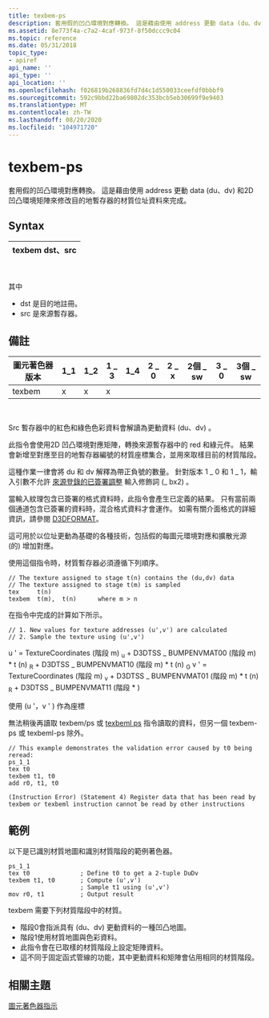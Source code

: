 ```yaml
---
title: texbem-ps
description: 套用假的凹凸環境對應轉換。 這是藉由使用 address 更動 data (du、dv) 和2D 凹凸環境矩陣來修改目的地暫存器的材質位址資料來完成。
ms.assetid: 8e773f4a-c7a2-4caf-973f-8f50dccc9c04
ms.topic: reference
ms.date: 05/31/2018
topic_type:
- apiref
api_name: ''
api_type: ''
api_location: ''
ms.openlocfilehash: f026819b268836fd7d4c1d550033ceefdf0bbbf9
ms.sourcegitcommit: 592c9bbd22ba69802dc353bcb5eb30699f9e9403
ms.translationtype: MT
ms.contentlocale: zh-TW
ms.lasthandoff: 08/20/2020
ms.locfileid: "104971720"
---
```

# <a name="texbem---ps"></a>texbem-ps

套用假的凹凸環境對應轉換。 這是藉由使用 address 更動 data (du、dv) 和2D 凹凸環境矩陣來修改目的地暫存器的材質位址資料來完成。

## <a name="syntax"></a>Syntax



| texbem dst、src |
|-----------------|



 

其中

-   dst 是目的地註冊。
-   src 是來源暫存器。

## <a name="remarks"></a>備註



| 圖元著色器版本 | 1\_1 | 1\_2 | 1 \_ 3 | 1\_4 | 2 \_ 0 | 2 \_ x | 2個 \_ sw | 3 \_ 0 | 3個 \_ sw |
|-----------------------|------|------|------|------|------|------|-------|------|-------|
| texbem                | x    | x    | x    |      |      |      |       |      |       |



 

Src 暫存器中的紅色和綠色色彩資料會解讀為更動資料 (du、dv) 。

此指令會使用2D 凹凸環境對應矩陣，轉換來源暫存器中的 red 和綠元件。 結果會新增至對應至目的地暫存器編號的材質座標集合，並用來取樣目前的材質階段。

這種作業一律會將 du 和 dv 解釋為帶正負號的數量。 針對版本 1 \_ 0 和 1 \_ 1，輸入引數不允許 [來源登錄的已簽署調整](dx9-graphics-reference-asm-ps-registers-modifiers-signed-scale.md) 輸入修飾詞 (\_ bx2) 。

當輸入紋理包含已簽署的格式資料時，此指令會產生已定義的結果。 只有當前兩個通道包含已簽署的資料時，混合格式資料才會運作。 如需有關介面格式的詳細資訊，請參閱 [D3DFORMAT](/windows/desktop/direct3d9/d3dformat)。

這可用於以位址更動為基礎的各種技術，包括假的每圖元環境對應和擴散光源 (的) 增加對應。

使用這個指令時，材質暫存器必須遵循下列順序。


```
// The texture assigned to stage t(n) contains the (du,dv) data
// The texture assigned to stage t(m) is sampled
tex     t(n)                    
texbem  t(m),  t(n)      where m > n
```



在指令中完成的計算如下所示。


```
// 1. New values for texture addresses (u',v') are calculated
// 2. Sample the texture using (u',v')
```



u ' = TextureCoordinates (階段 m) <sub>u</sub> + D3DTSS \_ BUMPENVMAT00 (階段 m) \* t (n) <sub>R</sub> + D3DTSS \_ BUMPENVMAT10 (階段 m) \* t (n) <sub>G</sub> v ' = TextureCoordinates (階段 m) <sub>v</sub> + D3DTSS \_ BUMPENVMAT01 (階段 m) \* t (n) <sub>R</sub> + D3DTSS \_ BUMPENVMAT11 (階段 \* <sub></sub> <sub></sub>) 

使用 (u '，v ' ) 作為座標

無法稍後再讀取 texbem/ps 或 [texbeml ps](texbeml---ps.md) 指令讀取的資料，但另一個 texbem-ps 或 texbeml-ps 除外。


```
// This example demonstrates the validation error caused by t0 being reread:
ps_1_1
tex t0
texbem t1, t0
add r0, t1, t0

(Instruction Error) (Statement 4) Register data that has been read by 
texbem or texbeml instruction cannot be read by other instructions
```



## <a name="examples"></a>範例

以下是已識別材質地圖和識別材質階段的範例著色器。


```
ps_1_1
tex t0              ; Define t0 to get a 2-tuple DuDv
texbem t1, t0       ; Compute (u',v')
                    ; Sample t1 using (u',v')
mov r0, t1          ; Output result
```



texbem 需要下列材質階段中的材質。

-   階段0會指派具有 (du、dv) 更動資料的一種凹凸地圖。
-   階段1使用材質地圖與色彩資料。
-   此指令會在已取樣的材質階段上設定矩陣資料。
-   這不同于固定函式管線的功能，其中更動資料和矩陣會佔用相同的材質階段。

## <a name="related-topics"></a>相關主題

<dl> <dt>

[圖元著色器指示](dx9-graphics-reference-asm-ps-instructions.md)
</dt> </dl>

 

 